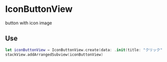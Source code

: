 # IconButtonView

button with icon image

## Use

```swift
let iconButtonView = IconButtonView.create(data: .init(title: "クリック"), style: .medium(.wrapContent), colorType: .primary)
stackView.addArrangedSubview(iconButtonView)
```
